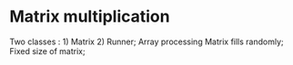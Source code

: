 Matrix multiplication
========
Two classes : 1) Matrix  2) Runner;
Array processing
Matrix fills randomly;
Fixed size of matrix;
